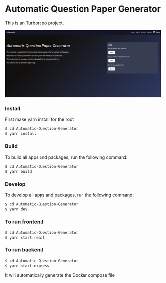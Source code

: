 # Automatic Question Paper Generator
 
This is an Turborepo project.

![Alt Text](/assets/Screen.png)

### Install

First make yarn install for the root

```
$ cd Automatic-Question-Generator
$ yarn install
```

### Build

To build all apps and packages, run the following command:

```
$ cd Automatic-Question-Generator
$ yarn build
```

### Develop

To develop all apps and packages, run the following command:

```
$ cd Automatic-Question-Generator
$ yarn dev
```
### To run frontend

```
$ cd Automatic-Question-Generator
$ yarn start:react
```
### To run backend

```
$ cd Automatic-Question-Generator
$ yarn start:express
```


It will automatically generate the Docker compose file
